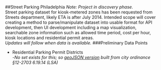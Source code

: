 ##Street Parking Philadelphia
_Note: Project in discovery phase._
<br>Street parking dataset for kiosk-metered zones has been requested from Streets department, likely ETA is after July 2014. 
Intended scope will cover creating a method to parse/manipulate dataset into usable format for API development, then UI development including a map visualization, searchable zone information such as allowed time period, cost per hour, kiosk locations and residential permit areas.<br> _Updates will follow when data is available._
###Preliminary Data Points
- Residential Parking Permit Districts<br>
-_No set exists for this; so [geoJSON version](https://github.com/CfABrigadePhiladelphia/StreetParkingPhiladelphia/blob/master/ResidentialPermitDistricts.geoJSON) built from city ordinance §12-2703 6.19.14 (LSA)_
